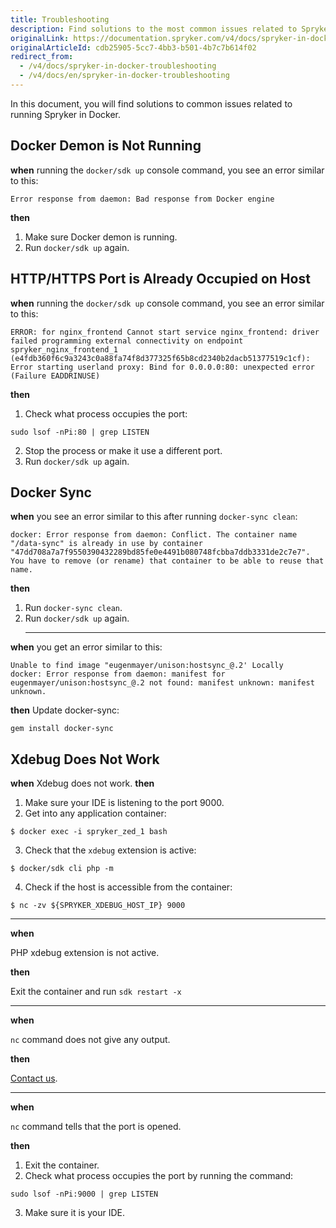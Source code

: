 ```yaml
---
title: Troubleshooting
description: Find solutions to the most common issues related to Spryker in Docker.
originalLink: https://documentation.spryker.com/v4/docs/spryker-in-docker-troubleshooting
originalArticleId: cdb25905-5cc7-4bb3-b501-4b7c7b614f02
redirect_from:
  - /v4/docs/spryker-in-docker-troubleshooting
  - /v4/docs/en/spryker-in-docker-troubleshooting
---
```


In this document, you will find solutions to common issues related to running Spryker in Docker.

## Docker Demon is Not Running

**when** running the `docker/sdk up` console command, you see an error similar to this:
```shell
Error response from daemon: Bad response from Docker engine
```

**then**

1. Make sure Docker demon is running.
2. Run `docker/sdk up` again.

## HTTP/HTTPS Port is Already Occupied on Host

**when** running the `docker/sdk up` console command, you see an error similar to this:
```shell
ERROR: for nginx_frontend Cannot start service nginx_frontend: driver failed programming external connectivity on endpoint spryker_nginx_frontend_1 (e4fdb360f6c9a3243c0a88fa74f8d377325f65b8cd2340b2dacb51377519c1cf): Error starting userland proxy: Bind for 0.0.0.0:80: unexpected error (Failure EADDRINUSE)
```

**then**

1. Check what process occupies the port:
```shell
sudo lsof -nPi:80 | grep LISTEN
```
2. Stop the process or make it use a different port.
3. Run `docker/sdk up` again.

## Docker Sync

**when** you see an error similar to this after running `docker-sync clean`:
```shell
docker: Error response from daemon: Conflict. The container name "/data-sync" is already in use by container "47dd708a7a7f9550390432289bd85fe0e4491b080748fcbba7ddb3331de2c7e7". You have to remove (or rename) that container to be able to reuse that name.
```

**then**

1. Run `docker-sync clean`.
2. Run `docker/sdk up` again.
    ***
**when**
you get an error similar to this:
```shell
Unable to find image "eugenmayer/unison:hostsync_@.2' Locally
docker: Error response from daemon: manifest for eugenmayer/unison:hostsync_@.2 not found: manifest unknown: manifest unknown.
```  
    
**then**
Update docker-sync:
```shell
gem install docker-sync
```  
## Xdebug Does Not Work
**when** 
Xdebug does not work.
**then**
1. Make sure your IDE is listening to the port 9000.
2. Get into any application container:
```shell
$ docker exec -i spryker_zed_1 bash
```
3. Check that the `xdebug` extension is active:
```shell
$ docker/sdk cli php -m
```
4. Check if the host is accessible from the container:
```shell
$ nc -zv ${SPRYKER_XDEBUG_HOST_IP} 9000
```
***
**when**

PHP xdebug extension is not active.

**then**

Exit the container and run `sdk restart -x`
***
**when**

`nc` command does not give any output.

**then**

[Contact us](https://support.spryker.com/hc/en-us).
***
**when**

`nc` command tells that the port is opened.

**then**

1. Exit the container.
2. Check what process occupies the port by running the command:
```shell
sudo lsof -nPi:9000 | grep LISTEN
```
3. Make sure it is your IDE.

<!-- Last review date: Aug 06, 2019by Mike Kalinin, Andrii Tserkovnyi -->
